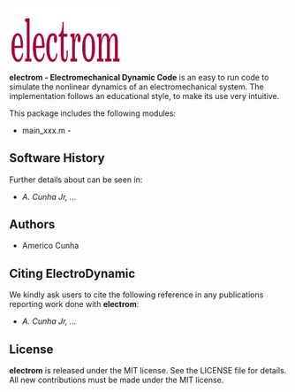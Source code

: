 <img src="logo/ElectroM.png" width="40%">

**electrom - Electromechanical Dynamic Code**  is an easy to run code to simulate the nonlinear dynamics of an electromechanical system. The implementation follows an educational style, to make its use very intuitive. 

This package includes the following modules:
- main_xxx.m - 

## Software History

Further details about can be seen in:
- *A. Cunha Jr, ...*

## Authors
- Americo Cunha

## Citing ElectroDynamic

We kindly ask users to cite the following reference in any publications reporting work done with **electrom**:
- *A. Cunha Jr, ...*

## License

**electrom** is released under the MIT license. See the LICENSE file for details. All new contributions must be made under the MIT license.
